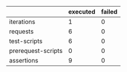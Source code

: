 <table class="GeneratedTable">
  <thead>
    <tr>
      <th></th>
      <th>executed</th>
      <th>failed</th>
    </tr>
  </thead>
  <tbody>
    <tr>
      <td>iterations</td>
      <td>1</td>
      <td>0</td>
    </tr>
    <tr>
      <td>requests</td>
      <td>6</td>
      <td>0</td>
    </tr>
    <tr>
      <td>test-scripts</td>
      <td>6</td>
      <td>0</td>
    </tr>
    <tr>
      <td>prerequest-scripts</td>
      <td>0</td>
      <td>0</td>
    </tr>
    <tr>
      <td>assertions</td>
      <td>9</td>
      <td>0</td>
    </tr>
  </tbody>
</table>
